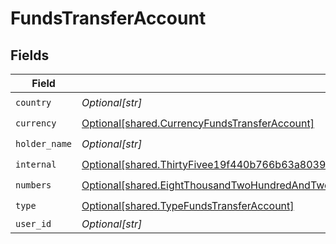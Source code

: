 # FundsTransferAccount


## Fields

| Field                                                                                                                                                                                                                                    | Type                                                                                                                                                                                                                                     | Required                                                                                                                                                                                                                                 | Description                                                                                                                                                                                                                              |
| ---------------------------------------------------------------------------------------------------------------------------------------------------------------------------------------------------------------------------------------- | ---------------------------------------------------------------------------------------------------------------------------------------------------------------------------------------------------------------------------------------- | ---------------------------------------------------------------------------------------------------------------------------------------------------------------------------------------------------------------------------------------- | ---------------------------------------------------------------------------------------------------------------------------------------------------------------------------------------------------------------------------------------- |
| `country`                                                                                                                                                                                                                                | *Optional[str]*                                                                                                                                                                                                                          | :heavy_check_mark:                                                                                                                                                                                                                       | N/A                                                                                                                                                                                                                                      |
| `currency`                                                                                                                                                                                                                               | [Optional[shared.CurrencyFundsTransferAccount]](undefined/models/shared/currencyfundstransferaccount.md)                                                                                                                                 | :heavy_check_mark:                                                                                                                                                                                                                       | N/A                                                                                                                                                                                                                                      |
| `holder_name`                                                                                                                                                                                                                            | *Optional[str]*                                                                                                                                                                                                                          | :heavy_check_mark:                                                                                                                                                                                                                       | N/A                                                                                                                                                                                                                                      |
| `internal`                                                                                                                                                                                                                               | [Optional[shared.ThirtyFivee19f440b766b63a803909f93debbd6971f4c581457e6e66b0b7313eed6ccbc]](undefined/models/shared/thirtyfivee19f440b766b63a803909f93debbd6971f4c581457e6e66b0b7313eed6ccbc.md)                                         | :heavy_check_mark:                                                                                                                                                                                                                       | N/A                                                                                                                                                                                                                                      |
| `numbers`                                                                                                                                                                                                                                | [Optional[shared.EightThousandTwoHundredAndTwelveee55b9e13fc32935c9417826f64b3550a203b665a04aacb02c4cac363c1f]](undefined/models/shared/eightthousandtwohundredandtwelveee55b9e13fc32935c9417826f64b3550a203b665a04aacb02c4cac363c1f.md) | :heavy_check_mark:                                                                                                                                                                                                                       | N/A                                                                                                                                                                                                                                      |
| `type`                                                                                                                                                                                                                                   | [Optional[shared.TypeFundsTransferAccount]](undefined/models/shared/typefundstransferaccount.md)                                                                                                                                         | :heavy_check_mark:                                                                                                                                                                                                                       | N/A                                                                                                                                                                                                                                      |
| `user_id`                                                                                                                                                                                                                                | *Optional[str]*                                                                                                                                                                                                                          | :heavy_minus_sign:                                                                                                                                                                                                                       | N/A                                                                                                                                                                                                                                      |